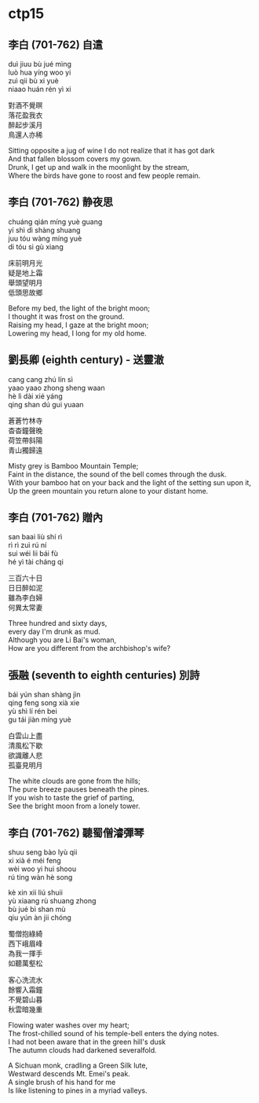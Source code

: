 # ctp15

## 李白 (701-762) 自遣
duì jiuu bù jué mìng  
luò hua yíng woo yi  
zuì qii bù xi yuè  
niaao huán rén yì xi

對酒不覺暝  
落花盈我衣  
醉起步溪月  
鳥還人亦稀

Sitting opposite a jug of wine I do not realize that it has got dark  
And that fallen blossom covers my gown.  
Drunk, I get up and walk in the moonlight by the stream,  
Where the birds have gone to roost and few people remain.

## 李白 (701-762) 静夜思
chuáng qián míng yuè guang  
yí shì dì shàng shuang  
juu tóu wàng míng yuè  
di tóu si gù xiang

床前明月光  
疑是地上霜  
舉頭望明月  
低頭思故鄉

Before my bed, the light of the bright moon;  
I thought it was frost on the ground.  
Raising my head, I gaze at the bright moon;  
Lowering my head, I long for my old home.

## 劉長卿 (eighth century) - 送靈澈
cang cang zhú lín sì  
yaao yaao zhong sheng waan  
hè lì dài xié yáng  
qing shan dú gui yuaan

蒼蒼竹林寺  
杳杳鐘聲晚  
荷笠帶斜陽  
青山獨歸遠

Misty grey is Bamboo Mountain Temple;  
Faint in the distance, the sound of the bell comes through the dusk.  
With your bamboo hat on your back and the light of the setting sun upon it,  
Up the green mountain you return alone to your distant home.

## 李白 (701-762) 贈內
san baai liù shí rì  
rì rì zuì rú ní  
sui wéi lii bái fù  
hé yì tài cháng qi

三百六十日  
日日醉如泥  
雖為李白婦  
何異太常妻

Three hundred and sixty days,  
every day I'm drunk as mud.  
Although you are Li Bai's woman,  
How are you different from the archbishop's wife?

## 張融 (seventh to eighth centuries) 別詩
bái yún shan shàng jìn  
qing feng song xià xie  
yù shì lí rén bei  
gu tái jiàn míng yuè

白雲山上盡  
清風松下歇  
欲識離人悲  
孤臺見明月

The white clouds are gone from the hills;  
The pure breeze pauses beneath the pines.  
If you wish to taste the grief of parting,  
See the bright moon from a lonely tower.

## 李白 (701-762) 聽蜀僧濬彈琴
shuu seng bào lyù qii  
xi xià é méi feng  
wèi woo yi hui shoou  
rú ting wàn hè song

kè xin xii liú shuii  
yù xiaang rù shuang zhong  
bù jué bì shan mù  
qiu yún àn jii chóng

蜀僧抱綠綺  
西下峨眉峰  
為我一揮手  
如聽萬壑松

客心洗流水  
餘響入霜鐘  
不覺碧山暮  
秋雲暗幾重

Flowing water washes over my heart;  
The frost-chilled sound of his temple-bell enters the dying notes.  
I had not been aware that in the green hill's dusk  
The autumn clouds had darkened severalfold.

A Sichuan monk, cradling a Green Silk lute,  
Westward descends Mt. Emei's peak.  
A single brush of his hand for me  
Is like listening to pines in a myriad valleys.
